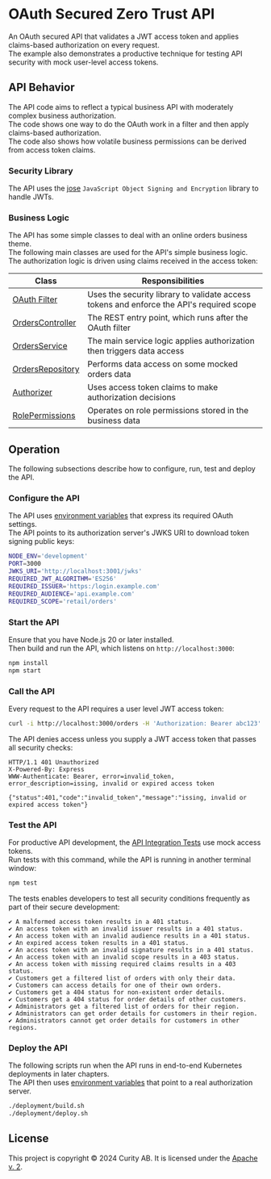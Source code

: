# OAuth Secured Zero Trust API

An OAuth secured API that validates a JWT access token and applies claims-based authorization on every request.\
The example also demonstrates a productive technique for testing API security with mock user-level access tokens.

## API Behavior

The API code aims to reflect a typical business API with moderately complex business authorization.\
The code shows one way to do the OAuth work in a filter and then apply claims-based authorization.\
The code also shows how volatile business permissions can be derived from access token claims.

### Security Library

The API uses the [jose](https://github.com/panva/jose) `JavaScript Object Signing and Encryption` library to handle JWTs.

### Business Logic

The API has some simple classes to deal with an online orders business theme.\
The following main classes are used for the API's simple business logic.\
The authorization logic is driven using claims received in the access token:

| Class | Responsibilities |
| ----- | ---------------- |
| [OAuth Filter](src/security/oauthFilter.ts) | Uses the security library to validate access tokens and enforce the API's required scope |
| [OrdersController](src/logic/ordersController.ts)  | The REST entry point, which runs after the OAuth filter |
| [OrdersService](src/logic/ordersService.ts) | The main service logic applies authorization then triggers data access |
| [OrdersRepository](src/logic/ordersRepository.ts) | Performs data access on some mocked orders data |
| [Authorizer](src/security/codeAuthorizer.ts) | Uses access token claims to make authorization decisions |
| [RolePermissions](src/security/rolePermissions.ts) | Operates on role permissions stored in the business data |

## Operation

The following subsections describe how to configure, run, test and deploy the API.

### Configure the API

The API uses [environment variables](.env) that express its required OAuth settings.\
The API points to its authorization server's JWKS URI to download token signing public keys:

```bash
NODE_ENV='development'
PORT=3000
JWKS_URI='http://localhost:3001/jwks'
REQUIRED_JWT_ALGORITHM='ES256'
REQUIRED_ISSUER='https:/login.example.com'
REQUIRED_AUDIENCE='api.example.com'
REQUIRED_SCOPE='retail/orders'
```

### Start the API

Ensure that you have Node.js 20 or later installed.\
Then build and run the API, which listens on `http://localhost:3000`:

```bash
npm install
npm start
```

### Call the API

Every request to the API requires a user level JWT access token:

```bash
curl -i http://localhost:3000/orders -H 'Authorization: Bearer abc123'
```

The API denies access unless you supply a JWT access token that passes all security checks:

```text
HTTP/1.1 401 Unauthorized
X-Powered-By: Express
WWW-Authenticate: Bearer, error=invalid_token, error_description=issing, invalid or expired access token

{"status":401,"code":"invalid_token","message":"issing, invalid or expired access token"}
```

### Test the API

For productive API development, the [API Integration Tests](test/secureIntegrationTests.ts) use mock access tokens.\
Run tests with this command, while the API is running in another terminal window:

```bash
npm test
```

The tests enables developers to test all security conditions frequently as part of their secure development:

```text
✔ A malformed access token results in a 401 status.
✔ An access token with an invalid issuer results in a 401 status.
✔ An access token with an invalid audience results in a 401 status.
✔ An expired access token results in a 401 status.
✔ An access token with an invalid signature results in a 401 status.
✔ An access token with an invalid scope results in a 403 status.
✔ An access token with missing required claims results in a 403 status.
✔ Customers get a filtered list of orders with only their data.
✔ Customers can access details for one of their own orders.
✔ Customers get a 404 status for non-existent order details.
✔ Customers get a 404 status for order details of other customers.
✔ Administrators get a filtered list of orders for their region.
✔ Administrators can get order details for customers in their region.
✔ Administrators cannot get order details for customers in other regions.
```

### Deploy the API

The following scripts run when the API runs in end-to-end Kubernetes deployments in later chapters.\
The API then uses [environment variables](deployment/deployment-code.yaml) that point to a real authorization server.

```bash
./deployment/build.sh
./deployment/deploy.sh
```

## License

This project is copyright &#169; 2024 Curity AB. It is licensed under the [Apache v. 2](../LICENSE).